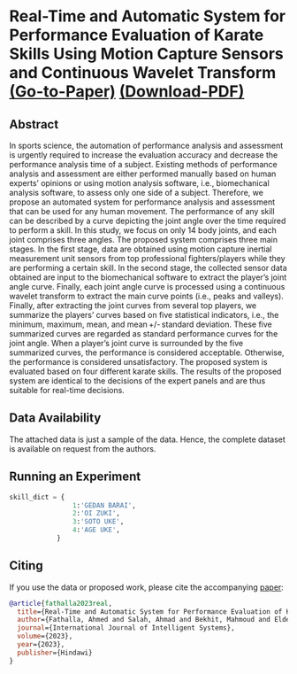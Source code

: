 # Real-Time and Automatic System for Performance Evaluation of Karate Skills Using Motion Capture Sensors and Continuous Wavelet Transform  [(Go-to-Paper)](https://www.hindawi.com/journals/ijis/2023/1561942/]) [(Download-PDF)](https://downloads.hindawi.com/journals/ijis/2023/1561942.pdf?_gl=1*18oyxsq*_ga*MjAxNDU4NTA4NC4xNjgyMDAzODQ1*_ga_NF5QFMJT5V*MTY5MDIwNzU2OC4zNi4wLjE2OTAyMDc1NjguNjAuMC4w&_ga=2.252680718.627411302.1690094326-2014585084.1682003845)

## Abstract
In sports science, the automation of performance analysis and assessment is urgently required to increase the evaluation accuracy and decrease the performance analysis time of a subject. Existing methods of performance analysis and assessment are either performed manually based on human experts’ opinions or using motion analysis software, i.e., biomechanical analysis software, to assess only one side of a subject. Therefore, we propose an automated system for performance analysis and assessment that can be used for any human movement. The performance of any skill can be described by a curve depicting the joint angle over the time required to perform a skill. In this study, we focus on only 14 body joints, and each joint comprises three angles. The proposed system comprises three main stages. In the first stage, data are obtained using motion capture inertial measurement unit sensors from top professional fighters/players while they are performing a certain skill. In the second stage, the collected sensor data obtained are input to the biomechanical software to extract the player’s joint angle curve. Finally, each joint angle curve is processed using a continuous wavelet transform to extract the main curve points (i.e., peaks and valleys). Finally, after extracting the joint curves from several top players, we summarize the players’ curves based on five statistical indicators, i.e., the minimum, maximum, mean, and mean +/- standard deviation. These five summarized curves are regarded as standard performance curves for the joint angle. When a player’s joint curve is surrounded by the five summarized curves, the performance is considered acceptable. Otherwise, the performance is considered unsatisfactory. The proposed system is evaluated based on four different karate skills. The results of the proposed system are identical to the decisions of the expert panels and are thus suitable for real-time decisions.

## Data Availability
The attached data is just a sample of the data. Hence, the complete dataset is available on request from the authors.


## Running an Experiment
```python
skill_dict = {
                1:'GEDAN BARAI',
                2:'OI ZUKI',
                3:'SOTO UKE',
                4:'AGE UKE',
            }
```

## Citing

If you use the data or proposed work, please cite the accompanying [paper]:

```bibtex
@article{fathalla2023real,
  title={Real-Time and Automatic System for Performance Evaluation of Karate Skills Using Motion Capture Sensors and Continuous Wavelet Transform},
  author={Fathalla, Ahmed and Salah, Ahmad and Bekhit, Mahmoud and Eldesouky, Esraa and Talha, Ahmed and Zenhom, Abdalla and Ali, Ahmed and others},
  journal={International Journal of Intelligent Systems},
  volume={2023},
  year={2023},
  publisher={Hindawi}
}
```
[paper]: https://www.hindawi.com/journals/ijis/2023/1561942/
